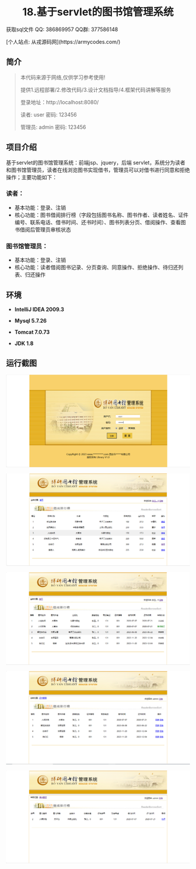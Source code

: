 <p><h1 align="center">18.基于servlet的图书馆管理系统</h1></p>

<p> 获取sql文件 QQ: 386869957 QQ群: 377586148 </p>
<p> [个人站点: 从戎源码网](https://armycodes.com/) </p>

## 简介

> 本代码来源于网络,仅供学习参考使用!
>
> 提供1.远程部署/2.修改代码/3.设计文档指导/4.框架代码讲解等服务
>
> 登录地址：http://localhost:8080/
>
> 读者: user   密码: 123456
> 
> 管理员: admin   密码: 123456
>

## 项目介绍

基于servlet的图书馆管理系统：前端jsp、jquery，后端 servlet，系统分为读者和图书馆管理员，读者在线浏览图书实现借书，管理员可以对借书进行同意和拒绝操作；主要功能如下：

### 读者：

- 基本功能：登录、注销
- 核心功能：图书借阅排行榜（字段包括图书名称、图书作者、读者姓名、证件编号、联系电话、借书时间、还书时间）、图书列表分页、借阅操作、查看图书借阅后管理员审核状态

### 图书馆管理员：

- 基本功能：登录、注销
- 核心功能：读者借阅图书记录、分页查询、同意操作、拒绝操作、待归还列表、归还操作

## 环境

- <b>IntelliJ IDEA 2009.3</b>

- <b>Mysql 5.7.26</b>

- <b>Tomcat 7.0.73</b>

- <b>JDK 1.8</b>


## 运行截图
![](screenshot/1.png)

![](screenshot/2.png)

![](screenshot/3.png)

![](screenshot/4.png)

![](screenshot/5.png)